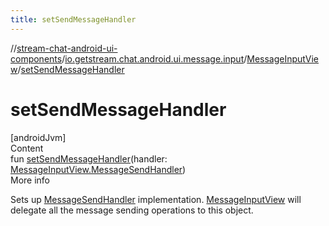 ```yaml
---
title: setSendMessageHandler
---
```

//[stream-chat-android-ui-components](../../../index.md)/[io.getstream.chat.android.ui.message.input](../index.md)/[MessageInputView](index.md)/[setSendMessageHandler](setSendMessageHandler.md)



# setSendMessageHandler  
[androidJvm]  
Content  
fun [setSendMessageHandler](setSendMessageHandler.md)(handler: [MessageInputView.MessageSendHandler](MessageSendHandler/index.md))  
More info  


Sets up [MessageSendHandler](MessageSendHandler/index.md) implementation. [MessageInputView](index.md) will delegate all the message sending operations to this object.

  



